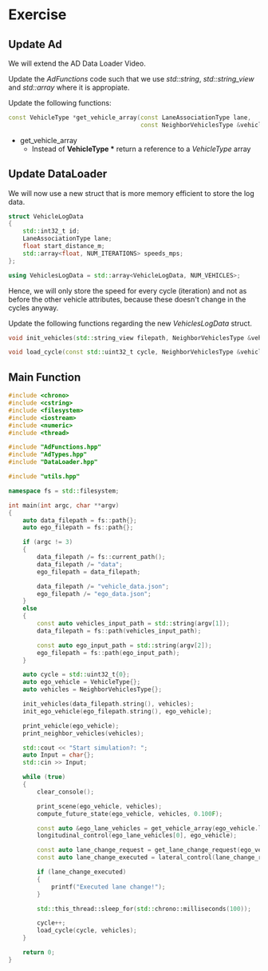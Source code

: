 # Exercise

## Update Ad

We will extend the AD Data Loader Video.

Update the *AdFunctions* code such that we use *std::string*, *std::string_view* and *std::array* where it is appropiate.

Update the following functions:

```cpp
const VehicleType *get_vehicle_array(const LaneAssociationType lane,
                                     const NeighborVehiclesType &vehicles);
```

- get_vehicle_array
  - Instead of **VehicleType \*** return a reference to a *VehicleType* array

## Update DataLoader

We will now use a new struct that is more memory efficient to store the log data.

```cpp
struct VehicleLogData
{
    std::int32_t id;
    LaneAssociationType lane;
    float start_distance_m;
    std::array<float, NUM_ITERATIONS> speeds_mps;
};

using VehiclesLogData = std::array<VehicleLogData, NUM_VEHICLES>;
```

Hence, we will only store the speed for every cycle (iteration) and not as before the other vehicle attributes, because these doesn't change in the cycles anyway.

Update the following functions regarding the new *VehiclesLogData* struct.

```cpp
void init_vehicles(std::string_view filepath, NeighborVehiclesType &vehicles);

void load_cycle(const std::uint32_t cycle, NeighborVehiclesType &vehicles);
```

## Main Function

```cpp
#include <chrono>
#include <cstring>
#include <filesystem>
#include <iostream>
#include <numeric>
#include <thread>

#include "AdFunctions.hpp"
#include "AdTypes.hpp"
#include "DataLoader.hpp"

#include "utils.hpp"

namespace fs = std::filesystem;

int main(int argc, char **argv)
{
    auto data_filepath = fs::path{};
    auto ego_filepath = fs::path{};

    if (argc != 3)
    {
        data_filepath /= fs::current_path();
        data_filepath /= "data";
        ego_filepath = data_filepath;

        data_filepath /= "vehicle_data.json";
        ego_filepath /= "ego_data.json";
    }
    else
    {
        const auto vehicles_input_path = std::string(argv[1]);
        data_filepath = fs::path(vehicles_input_path);

        const auto ego_input_path = std::string(argv[2]);
        ego_filepath = fs::path(ego_input_path);
    }

    auto cycle = std::uint32_t{0};
    auto ego_vehicle = VehicleType{};
    auto vehicles = NeighborVehiclesType{};

    init_vehicles(data_filepath.string(), vehicles);
    init_ego_vehicle(ego_filepath.string(), ego_vehicle);

    print_vehicle(ego_vehicle);
    print_neighbor_vehicles(vehicles);

    std::cout << "Start simulation?: ";
    auto Input = char{};
    std::cin >> Input;

    while (true)
    {
        clear_console();

        print_scene(ego_vehicle, vehicles);
        compute_future_state(ego_vehicle, vehicles, 0.100F);

        const auto &ego_lane_vehicles = get_vehicle_array(ego_vehicle.lane, vehicles);
        longitudinal_control(ego_lane_vehicles[0], ego_vehicle);

        const auto lane_change_request = get_lane_change_request(ego_vehicle, vehicles);
        const auto lane_change_executed = lateral_control(lane_change_request, ego_vehicle);

        if (lane_change_executed)
        {
            printf("Executed lane change!");
        }

        std::this_thread::sleep_for(std::chrono::milliseconds(100));

        cycle++;
        load_cycle(cycle, vehicles);
    }

    return 0;
}
```
